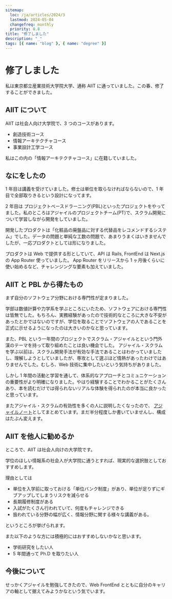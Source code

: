 ```yaml
---
sitemap:
  loc: /ja/articles/2024/3
  lastmod: 2024-05-04
  changefreq: monthly
  priority: 0.8
title: "修了しました"
description: "_"
tags: [{ name: "blog" }, { name: "degree" }]
---
```


# 修了しました

私は東京都立産業技術大学院大学、通称 AIIT に通っていました。この春、修了することができました。

## AIIT について

AIIT は社会人向け大学院で、3 つのコースがあります。

- 創造技術コース
- 情報アーキテクチャコース
- 事業設計工学コース

私はこの内の「情報アーキテクチャコース」に在籍していました。

## なにをしたの

1 年目は講義を受けていました。修士は単位を取らなければならないので、1 年目で全部取りきるという設計になってます。

2 年目は プロジェクトベースドラーニング(PBL)といったプロジェクトをやってました。私のところはアジャイルのプロジェクトチーム(PT)で、スクラム開発について学習しながら開発をしていました。

開発したプロダクトは「化粧品の廃盤品に対する代替品をレコメンドするシステム」でした。データの問題と単純な工数の問題で、あまりうまくはいきませんでしたが、一応プロダクトとしては形になりました。

プロダクトは Web で提供する形としていて、API は Rails, FrontEnd は Next.js の App Router 使っていました。
App Router をリリースから 1 ヶ月後くらいに使い始めるなど、チャレンジングな要素も加えていました。

## AIIT と PBL から得たもの

まず自分のソフトウェア分野における専門性が定まりました。

学部は数値計算や力学系を学ぶところにいたため、ソフトウェアにおける専門性は皆無でした。もちろん、実務経験があったので技術的なところに大きな不安があったとかではないのですが、学位を取ることでソフトウェアの人であることを正式に示せるようになったのは大きいのかなと思っています。

また、PBL という一年間のプロジェクトでスクラム・アジャイルとという門外漢のテーマを持って取り組めたことは良い機会でした。
アジャイル・スクラムを学ぶ以前は、スクラム開発手法が有効な手法であることはわかっていましたし、理解しようとしていましたが、専攻として選ぶほど情熱があったわけではありませんでした。むしろ、Web 技術に集中したいという気持ちがありました。

しかし 1 年間の活動と学習を通して、体系的なアプローチとコミュニケーションの重要性がより明確になりました。やはり経験することでわかることがたくさんあり、本を読むだけでは得られないリアルな体験を得られたのが本当に良かったと思っています。

またアジャイル・スクラムの有効性を多くの人に説明したくなったので、 [アジャイルノート](https://agile-book.vercel.app/)としてまとめています。まだ半分程度しか書いていませんし、構成はたぶん変えます。

## AIIT を他人に勧めるか

ところで、AIIT は社会人向けの大学院です。

学位のほしい情報系の社会人が大学院に通うとすれば、現実的な選択肢としておすすめします。

理由としては

- 単位を入学前に取っておける「単位バンク制度」があり、単位が足りずにギブアップしてしまうリスクを減らせる
- 長期履修制度がある
- 入試がたくさん行われていて、何度もチャレンジできる
- 扱われている分野の幅が広く、情報分野に関する様々な講義がある。

というところが挙げられます。

また以下のような方には積極的にはおすすめしないかなと思います。

- 学術研究をしたい人
- 5 年間通って Ph.D を取りたい人

## 今後について

せっかくアジャイルを勉強してきたので、Web FrontEnd とともに自分のキャリアの軸として据えてみようかなという気でいます。
